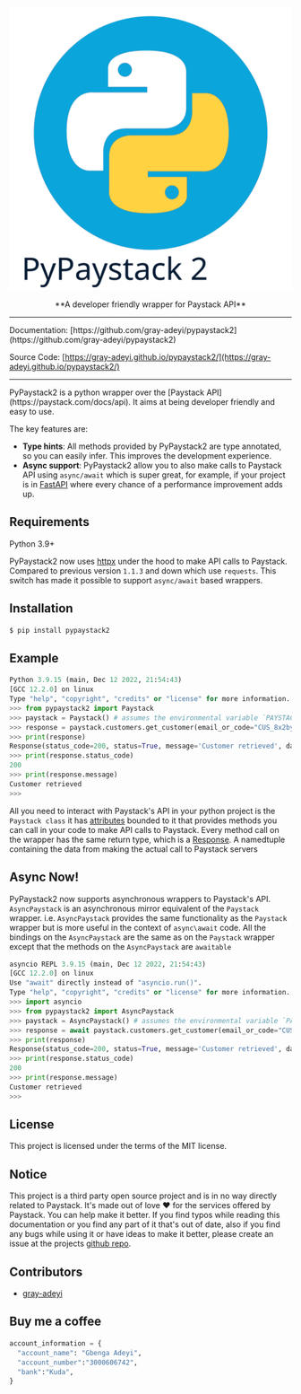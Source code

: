 ![PyPaystack2 logo](assets/pypaystack2.svg)
<center>**A developer friendly wrapper for Paystack API**</center>
<hr/>
Documentation: [https://github.com/gray-adeyi/pypaystack2](https://github.com/gray-adeyi/pypaystack2)

Source Code: [https://gray-adeyi.github.io/pypaystack2/](https://gray-adeyi.github.io/pypaystack2/)
<hr/>
PyPaystack2 is a python wrapper over the [Paystack API](https://paystack.com/docs/api). It aims at being 
developer friendly and easy to use.

The key features are:

* **Type hints**: All methods provided by PyPaystack2 are type annotated, so you can easily infer. This improves the
  development experience.
* **Async support**: PyPaystack2 allow you to also make calls to Paystack API using `async/await` which is super great,
  for example, if your project is in [FastAPI](https://fastapi.tiangolo.com/) where every chance of a performance 
  improvement adds up.

## Requirements
Python 3.9+

PyPaystack2 now uses [httpx](https://www.python-httpx.org/) under the hood to make API calls to Paystack. Compared
to previous version `1.1.3` and down which use `requests`. This switch has made it possible to support `async/await`
based wrappers.

## Installation
```bash
$ pip install pypaystack2
```

## Example
```python
Python 3.9.15 (main, Dec 12 2022, 21:54:43) 
[GCC 12.2.0] on linux
Type "help", "copyright", "credits" or "license" for more information.
>>> from pypaystack2 import Paystack
>>> paystack = Paystack() # assumes the environmental variable `PAYSTACK_AUTHORIZATION_KEY=paystack integration secret key` is set. if not, you can alternatively pass it into the `Paystack` instantiation like so Paystack(auth_key='paystack integration secret key')
>>> response = paystack.customers.get_customer(email_or_code="CUS_8x2byd6x3dk5hp0")
>>> print(response)
Response(status_code=200, status=True, message='Customer retrieved', data={'transactions': [], 'subscriptions': [], 'authorizations': [{'authorization_code': 'AUTH_ohnpjcd7z9', 'bin': '408408', 'last4': '4081', 'exp_month': '12', 'exp_year': '2030', 'channel': 'card', 'card_type': 'visa ', 'bank': 'TEST BANK', 'country_code': 'NG', 'brand': 'visa', 'reusable': True, 'signature': 'SIG_JOdryeujwrsZryg0Lkrg', 'account_name': None}], 'first_name': 'john', 'last_name': 'doe', 'email': 'johndoe@example.com', 'phone': None, 'metadata': None, 'domain': 'test', 'customer_code': 'CUS_8x2byd6x3dk5hp0', 'risk_action': 'default', 'id': 87934333, 'integration': 630606, 'createdAt': '2022-07-25T03:46:01.000Z', 'updatedAt': '2022-07-25T03:46:01.000Z', 'created_at': '2022-07-25T03:46:01.000Z', 'updated_at': '2022-07-25T03:46:01.000Z', 'total_transactions': 0, 'total_transaction_value': [], 'dedicated_account': None, 'identified': False, 'identifications': None})
>>> print(response.status_code)
200
>>> print(response.message)
Customer retrieved
>>> 

```
All you need to interact with Paystack's API in your python project is the `Paystack class` it has [attributes]()
bounded to it that provides methods you can call in your code to make API calls to Paystack. Every method call on the wrapper
has the same return type, which is a [Response](). A namedtuple containing the data from making the actual call to Paystack servers

## Async Now!
PyPaystack2 now supports asynchronous wrappers to Paystack's API. `AsyncPaystack` is an asynchronous mirror equivalent
of the `Paystack` wrapper. i.e. `AsyncPaystack` provides the same functionality as the `Paystack` wrapper but is more
useful in the context of `async\await` code. All the bindings on the `AsyncPaystack` are the same as on the `Paystack`
wrapper except that the methods on the `AsyncPaystack` are `awaitable`
```python
asyncio REPL 3.9.15 (main, Dec 12 2022, 21:54:43) 
[GCC 12.2.0] on linux
Use "await" directly instead of "asyncio.run()".
Type "help", "copyright", "credits" or "license" for more information.
>>> import asyncio
>>> from pypaystack2 import AsyncPaystack
>>> paystack = AsyncPaystack() # assumes the environmental variable `PAYSTACK_AUTHORIZATION_KEY=paystack integration secret key` is set. if not, you can alternatively pass it into the `AsyncPaystack` instantiation like so AsyncPaystack(auth_key='paystack integration secret key')
>>> response = await paystack.customers.get_customer(email_or_code="CUS_8x2byd6x3dk5hp0")
>>> print(response)
Response(status_code=200, status=True, message='Customer retrieved', data={'transactions': [], 'subscriptions': [], 'authorizations': [{'authorization_code': 'AUTH_ohnpjcd7z9', 'bin': '408408', 'last4': '4081', 'exp_month': '12', 'exp_year': '2030', 'channel': 'card', 'card_type': 'visa ', 'bank': 'TEST BANK', 'country_code': 'NG', 'brand': 'visa', 'reusable': True, 'signature': 'SIG_JOdryeujwrsZryg0Lkrg', 'account_name': None}], 'first_name': 'john', 'last_name': 'doe', 'email': 'johndoe@example.com', 'phone': None, 'metadata': None, 'domain': 'test', 'customer_code': 'CUS_8x2byd6x3dk5hp0', 'risk_action': 'default', 'id': 87934333, 'integration': 630606, 'createdAt': '2022-07-25T03:46:01.000Z', 'updatedAt': '2022-07-25T03:46:01.000Z', 'created_at': '2022-07-25T03:46:01.000Z', 'updated_at': '2022-07-25T03:46:01.000Z', 'total_transactions': 0, 'total_transaction_value': [], 'dedicated_account': None, 'identified': False, 'identifications': None})
>>> print(response.status_code)
200
>>> print(response.message)
Customer retrieved
>>> 

```

## License
This project is licensed under the terms of the MIT license.

## Notice
This project is a third party open source project and is in no way directly related to Paystack. It's made out of love ♥️
for the services offered by Paystack. You can help make it better. If you find typos while reading this documentation or
you find any part of it that's out of date, also if you find any bugs while using it or have ideas to make it better,
please create an issue at the projects [github repo](https://gray-adeyi.github.io/pypaystack2/).

## Contributors
- [gray-adeyi](https://github.com/gray-adeyi)

## Buy me a coffee
```python
account_information = {
  "account_name": "Gbenga Adeyi",
  "account_number":"3000606742",
  "bank":"Kuda",
}
```